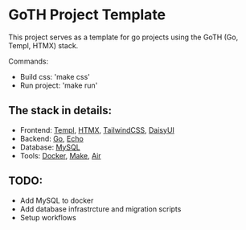 # GoTH Project Template

This project serves as a template for go projects using the GoTH (Go, Templ, HTMX) stack.


Commands:
- Build css: 'make css'
- Run project: 'make run'

## The stack in details:
- Frontend: [Templ](https://templ.guide/), [HTMX](https://htmx.org/), [TailwindCSS](https://tailwindcss.com/), [DaisyUI](https://daisyui.com/)
- Backend: [Go](https://go.dev/), [Echo](https://echo.labstack.com/)
- Database: [MySQL](https://www.mysql.com/)
- Tools: [Docker](https://www.docker.com/), [Make](https://makefiletutorial.com/), [Air](https://github.com/air-verse/air)

## TODO:
- Add MySQL to docker
- Add database infrastrcture and migration scripts
- Setup workflows